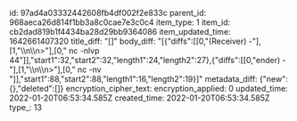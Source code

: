 id: 97ad4a03332442608fb4df002f2e833c
parent_id: 968aeca26d814f1bb3a8c0cae7e3c0c4
item_type: 1
item_id: cb2dad819b1f4434ba28d29bb9364086
item_updated_time: 1642661407320
title_diff: "[]"
body_diff: "[{\"diffs\":[[0,\"(Receiver) -\"],[1,\"\\\n\\\n>\"],[0,\" nc -nlvp 44\"]],\"start1\":32,\"start2\":32,\"length1\":24,\"length2\":27},{\"diffs\":[[0,\"ender) -\"],[1,\"\\\n\\\n>\"],[0,\" nc -nv \"]],\"start1\":88,\"start2\":88,\"length1\":16,\"length2\":19}]"
metadata_diff: {"new":{},"deleted":[]}
encryption_cipher_text: 
encryption_applied: 0
updated_time: 2022-01-20T06:53:34.585Z
created_time: 2022-01-20T06:53:34.585Z
type_: 13